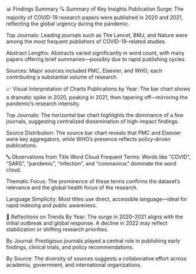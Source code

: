 📊 Findings Summary
🔍 Summary of Key Insights
Publication Surge: The majority of COVID-19 research papers were published in 2020 and 2021, reflecting the global urgency during the pandemic.

Top Journals: Leading journals such as The Lancet, BMJ, and Nature were among the most frequent publishers of COVID-19-related studies.

Abstract Lengths: Abstracts varied significantly in word count, with many papers offering brief summaries—possibly due to rapid publishing cycles.

Sources: Major sources included PMC, Elsevier, and WHO, each contributing a substantial volume of research.

📈 Visual Interpretation of Charts
Publications by Year: The bar chart shows a dramatic spike in 2020, peaking in 2021, then tapering off—mirroring the pandemic’s research intensity.

Top Journals: The horizontal bar chart highlights the dominance of a few journals, suggesting centralized dissemination of high-impact findings.

Source Distribution: The source bar chart reveals that PMC and Elsevier were key aggregators, while WHO’s presence reflects policy-driven publications.

🔤 Observations from Title Word Cloud
Frequent Terms: Words like “COVID”, “SARS”, “pandemic”, “infection”, and “coronavirus” dominate the word cloud.

Thematic Focus: The prominence of these terms confirms the dataset’s relevance and the global health focus of the research.

Language Simplicity: Most titles use direct, accessible language—ideal for rapid indexing and public awareness.

🧠 Reflections on Trends
By Year: The surge in 2020–2021 aligns with the initial outbreak and global response. A decline in 2022 may reflect stabilization or shifting research priorities.

By Journal: Prestigious journals played a central role in publishing early findings, clinical trials, and policy recommendations.

By Source: The diversity of sources suggests a collaborative effort across academia, government, and international organizations.